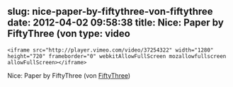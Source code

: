 slug: nice-paper-by-fiftythree-von-fiftythree
date: 2012-04-02 09:58:38
title: Nice: Paper by FiftyThree (von 
type: video
---

    <iframe src="http://player.vimeo.com/video/37254322" width="1280" height="720" frameborder="0" webkitAllowFullScreen mozallowfullscreen allowFullScreen></iframe>




Nice: Paper by FiftyThree (von [FiftyThree](http://vimeo.com/37254322))
